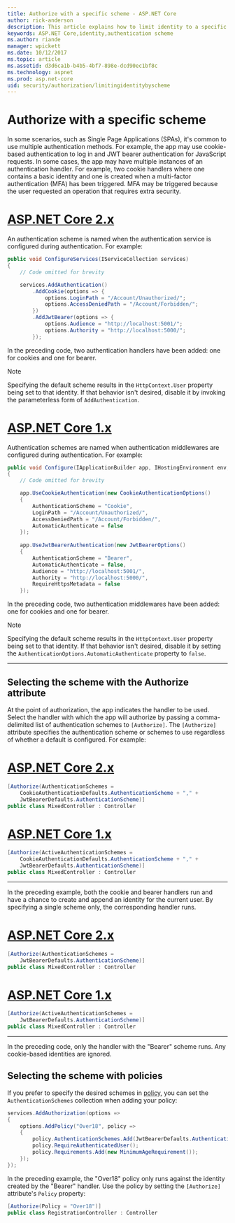 ```yaml
---
title: Authorize with a specific scheme - ASP.NET Core
author: rick-anderson
description: This article explains how to limit identity to a specific scheme when working with multiple authentication methods.
keywords: ASP.NET Core,identity,authentication scheme
ms.author: riande
manager: wpickett
ms.date: 10/12/2017
ms.topic: article
ms.assetid: d3d6ca1b-b4b5-4bf7-898e-dcd90ec1bf8c
ms.technology: aspnet
ms.prod: asp.net-core
uid: security/authorization/limitingidentitybyscheme
---
```

# Authorize with a specific scheme

In some scenarios, such as Single Page Applications (SPAs), it's common to use multiple authentication methods. For example, the app may use cookie-based authentication to log in and JWT bearer authentication for JavaScript requests. In some cases, the app may have multiple instances of an authentication handler. For example, two cookie handlers where one contains a basic identity and one is created when a multi-factor authentication (MFA) has been triggered. MFA may be triggered because the user requested an operation that requires extra security.

# [ASP.NET Core 2.x](#tab/aspnetcore2x)

An authentication scheme is named when the authentication service is configured during authentication. For example:

```csharp
public void ConfigureServices(IServiceCollection services)
{
    // Code omitted for brevity

    services.AddAuthentication()
        .AddCookie(options => {
            options.LoginPath = "/Account/Unauthorized/";
            options.AccessDeniedPath = "/Account/Forbidden/";
        })
        .AddJwtBearer(options => {
            options.Audience = "http://localhost:5001/";
            options.Authority = "http://localhost:5000/";
        });
```

In the preceding code, two authentication handlers have been added: one for cookies and one for bearer.

>[!NOTE]
>Specifying the default scheme results in the `HttpContext.User` property being set to that identity. If that behavior isn't desired, disable it by invoking the parameterless form of `AddAuthentication`.

# [ASP.NET Core 1.x](#tab/aspnetcore1x)

Authentication schemes are named when authentication middlewares are configured during authentication. For example:

```csharp
public void Configure(IApplicationBuilder app, IHostingEnvironment env, ILoggerFactory loggerFactory)
{
    // Code omitted for brevity

    app.UseCookieAuthentication(new CookieAuthenticationOptions()
    {
        AuthenticationScheme = "Cookie",
        LoginPath = "/Account/Unauthorized/",
        AccessDeniedPath = "/Account/Forbidden/",
        AutomaticAuthenticate = false
    });
    
    app.UseJwtBearerAuthentication(new JwtBearerOptions()
    {
        AuthenticationScheme = "Bearer",
        AutomaticAuthenticate = false,
        Audience = "http://localhost:5001/",
        Authority = "http://localhost:5000/",
        RequireHttpsMetadata = false
    });
```

In the preceding code, two authentication middlewares have been added: one for cookies and one for bearer.

>[!NOTE]
>Specifying the default scheme results in the `HttpContext.User` property being set to that identity. If that behavior isn't desired, disable it by setting the `AuthenticationOptions.AutomaticAuthenticate` property to `false`.

---

## Selecting the scheme with the Authorize attribute

At the point of authorization, the app indicates the handler to be used. Select the handler with which the app will authorize by passing a comma-delimited list of authentication schemes to `[Authorize]`. The `[Authorize]` attribute specifies the authentication scheme or schemes to use regardless of whether a default is configured. For example:

# [ASP.NET Core 2.x](#tab/aspnetcore2x)

```csharp
[Authorize(AuthenticationSchemes = 
    CookieAuthenticationDefaults.AuthenticationScheme + "," + 
    JwtBearerDefaults.AuthenticationScheme)]
public class MixedController : Controller
```

# [ASP.NET Core 1.x](#tab/aspnetcore1x)

```csharp
[Authorize(ActiveAuthenticationSchemes =
    CookieAuthenticationDefaults.AuthenticationScheme + "," + 
    JwtBearerDefaults.AuthenticationScheme)]
public class MixedController : Controller
```

---

In the preceding example, both the cookie and bearer handlers run and have a chance to create and append an identity for the current user. By specifying a single scheme only, the corresponding handler runs.

# [ASP.NET Core 2.x](#tab/aspnetcore2x)

```csharp
[Authorize(AuthenticationSchemes = 
    JwtBearerDefaults.AuthenticationScheme)]
public class MixedController : Controller
```

# [ASP.NET Core 1.x](#tab/aspnetcore1x)

```csharp
[Authorize(ActiveAuthenticationSchemes = 
    JwtBearerDefaults.AuthenticationScheme)]
public class MixedController : Controller
```

---

In the preceding code, only the handler with the "Bearer" scheme runs. Any cookie-based identities are ignored.

## Selecting the scheme with policies

If you prefer to specify the desired schemes in [policy](xref:security/authorization/policies#security-authorization-policies-based), you can set the `AuthenticationSchemes` collection when adding your policy:

```csharp
services.AddAuthorization(options =>
{
    options.AddPolicy("Over18", policy =>
    {
        policy.AuthenticationSchemes.Add(JwtBearerDefaults.AuthenticationScheme);
        policy.RequireAuthenticatedUser();
        policy.Requirements.Add(new MinimumAgeRequirement());
    });
});
```

In the preceding example, the "Over18" policy only runs against the identity created by the "Bearer" handler. Use the policy by setting the `[Authorize]` attribute's `Policy` property:

```csharp
[Authorize(Policy = "Over18")]
public class RegistrationController : Controller
```
